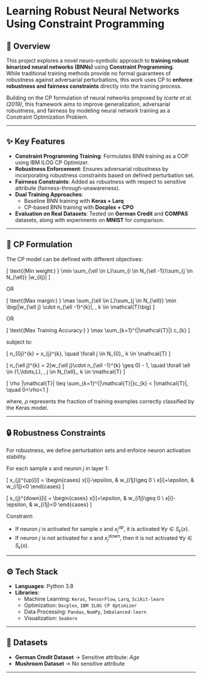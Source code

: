 # Learning Robust Neural Networks Using Constraint Programming  

## 📌 Overview  
This project explores a novel neuro-symbolic approach to **training robust binarized neural networks (BNNs)** using **Constraint Programming**.  
While traditional training methods provide no formal guarantees of robustness against adversarial perturbations, this work uses CP to **enforce robustness and fairness constraints** directly into the training process.  

Building on the CP formulation of neural networks proposed by *Icarte et al. (2019)*, this framework aims to improve generalization, adversarial robustness, and fairness by modeling neural network training as a Constraint Optimization Problem.  

---

## ✨ Key Features  
- **Constraint Programming Training**: Formulates BNN training as a COP using IBM ILOG CP Optimizer.  
- **Robustness Enforcement**: Ensures adversarial robustness by incorporating robustness constraints based on defined perturbation set.  
- **Fairness Constraints**: Added as robustness with respect to sensitive attribute (fairness-through-unawareness).  
- **Dual Training Approaches**:  
  - Baseline BNN training with **Keras + Larq**  
  - CP-based BNN training with **Docplex + CPO**  
- **Evaluation on Real Datasets**: Tested on **German Credit** and **COMPAS** datasets, along with experiments on **MNIST** for comparison.  

---

## 🧮 CP Formulation  

The CP model can be defined with different objectives:  

\[
\text{(Min weight:) } \min \sum_{\ell \in L}\sum_{i \in N_{\ell -1}}\sum_{j \in N_{\ell}} |w_{ilj}|
\]

OR  

\[
\text{(Max margin:) } \max \sum_{\ell \in L}\sum_{j \in N_{\ell}} \min \big(|w_{\ell j} \cdot n_{\ell -1}^{k}|, \, k \in \mathcal{T}\big)
\]

OR  

\[
\text{(Max Training Accuracy:) } \max \sum_{k=1}^{|\mathcal{T}|} c_{k}
\]

subject to:  

\[
n_{0j}^{k} = x_{j}^{k}, \quad \forall j \in N_{0},\, k \in \mathcal{T}
\]  

\[
n_{\ell j}^{k} = 2(w_{\ell j}\cdot n_{\ell -1}^{k} \geq 0) - 1, \quad \forall \ell \in \{1,\ldots,L\}, \, j \in N_{\ell},\, k \in \mathcal{T}
\]  

\[
\rho |\mathcal{T}| \leq \sum_{k=1}^{|\mathcal{T}|}c_{k} < |\mathcal{T}|, \quad 0<\rho<1
\]  

where, $\rho$ represents the fraction of training examples correctly classified by the Keras model.  

---

## 🔒 Robustness Constraints  

For robustness, we define perturbation sets and enforce neuron activation stability.  

For each sample $x$ and neuron $j$ in layer 1:  

\[
x_{j}^{up}[i] =
\begin{cases}
x[i]-\epsilon, & w_{i1j}\geq 0 \\
x[i]+\epsilon, & w_{i1j}<0
\end{cases}
\]

\[
x_{j}^{down}[i] =
\begin{cases}
x[i]+\epsilon, & w_{i1j}\geq 0 \\
x[i]-\epsilon, & w_{i1j}<0
\end{cases}
\]

Constraint:  
- If neuron $j$ is activated for sample $x$ and $x_{j}^{up}$, it is activated $\forall y \in S_{\epsilon}(x)$.  
- If neuron $j$ is not activated for $x$ and $x_{j}^{down}$, then it is not activated $\forall y \in S_{\epsilon}(x)$.  

---

## ⚙️ Tech Stack  
- **Languages**: Python 3.8  
- **Libraries**:  
  - Machine Learning: `Keras`, `TensorFlow`, `Larq`, `Scikit-learn`  
  - Optimization: `Docplex`, `IBM ILOG CP Optimizer`  
  - Data Processing: `Pandas`, `NumPy`, `Imbalanced-learn`  
  - Visualization: `Seaborn`  

---

## 📂 Datasets  
- **German Credit Dataset** → Sensitive attribute: *Age*  
- **Mushroom Dataset** → No sensitive attribute   

---


